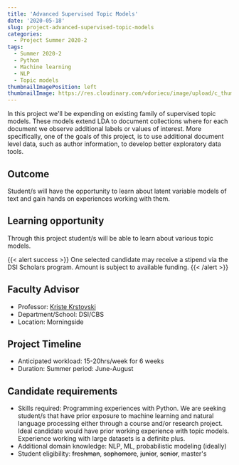 ```yaml
---
title: 'Advanced Supervised Topic Models'
date: '2020-05-18'
slug: project-advanced-supervised-topic-models
categories:
  - Project Summer 2020-2
tags:
  - Summer 2020-2
  - Python
  - Machine learning
  - NLP
  - Topic models
thumbnailImagePosition: left
thumbnailImage: https://res.cloudinary.com/vdoriecu/image/upload/c_thumb,w_200,g_face/v1589993115/textmining_dvxgpk.png
---
```

In this project we'll be expending on existing family of supervised topic models. These models extend LDA to document collections where for each document we observe additional labels or values of interest. More specifically, one of the goals of this project, is to use additional document level data, such as author information, to develop better exploratory data tools.

<!--more-->

## Outcome

Student/s will have the opportunity to learn about latent variable models of text and gain hands on experiences working with them.

## Learning opportunity

Through this project student/s will be able to learn about various topic models.

{{< alert success >}}
One selected candidate may receive a stipend via the DSI Scholars program. Amount is subject to available funding.
{{< /alert >}}

## Faculty Advisor
+ Professor: [Kriste Krstovski](http://www.columbia.edu/~kk3161/)
+ Department/School: DSI/CBS
+ Location: Morningside

## Project Timeline
+ Anticipated workload: 15-20hrs/week for 6 weeks
+ Duration: Summer period: June-August

## Candidate requirements
+ Skills required: Programming experiences with Python. We are seeking student/s that have prior exposure to machine learning and natural language processing either through a course and/or research project. Ideal candidate would have prior working experience with topic models. Experience working with large datasets is a definite plus.
+ Additional domain knowledge: NLP, ML, probabilistic modeling (ideally)
+ Student eligibility: ~~freshman~~, ~~sophomore~~, ~~junior~~, ~~senior~~, master's

